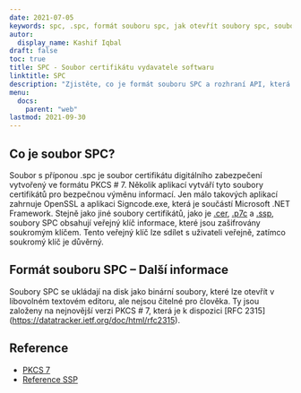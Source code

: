 ```yaml
---
date: 2021-07-05
keywords: spc, .spc, formát souboru spc, jak otevřít soubory spc, soubor certifikátu vydavatele softwaru
autor:
  display_name: Kashif Iqbal
draft: false
toc: true
title: SPC - Soubor certifikátu vydavatele softwaru
linktitle: SPC
description: "Zjistěte, co je formát souboru SPC a rozhraní API, která mohou vytvářet a otevírat soubory SPC."
menu:
  docs:
    parent: "web"
lastmod: 2021-09-30
---
```


## Co je soubor SPC?

Soubor s příponou .spc je soubor certifikátu digitálního zabezpečení vytvořený ve formátu PKCS # 7. Několik aplikací vytváří tyto soubory certifikátů pro bezpečnou výměnu informací. Jen málo takových aplikací zahrnuje OpenSSL a aplikaci Signcode.exe, která je součástí Microsoft .NET Framework. Stejně jako jiné soubory certifikátů, jako je [.cer](/cs/web/cer/), [.p7c](/cs/web/p7c/) a [.ssp](/cs/web/ssp/), soubory SPC obsahují veřejný klíč informace, které jsou zašifrovány soukromým klíčem. Tento veřejný klíč lze sdílet s uživateli veřejně, zatímco soukromý klíč je důvěrný.

## Formát souboru SPC – Další informace

Soubory SPC se ukládají na disk jako binární soubory, které lze otevřít v libovolném textovém editoru, ale nejsou čitelné pro člověka. Ty jsou založeny na nejnovější verzi PKCS # 7, která je k dispozici [RFC 2315] (https://datatracker.ietf.org/doc/html/rfc2315).

## Reference

* [PKCS 7](https://en.wikipedia.org/wiki/PKCS_7)
* [Reference SSP](https://scalate.github.io/scalate/documentation/ssp-reference.html)

